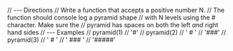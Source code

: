 // --- Directions
// Write a function that accepts a positive number N.
// The function should console log a pyramid shape
// with N levels using the # character. Make sure the
// pyramid has spaces on both the left _and_ right hand sides
// --- Examples
// pyramid(1)
// '#'
// pyramid(2)
// ' # '
// '###'
// pyramid(3)
// ' # '
// ' ### '
// '#####'
